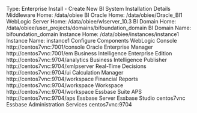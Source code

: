 Type: Enterprise Install - Create New BI System
	Installation Details
		Middleware Home: /data/obiee
		BI Oracle Home: /data/obiee/Oracle_BI1
		WebLogic Server Home: /data/obiee/wlserver_10.3
		BI Domain Home: /data/obiee/user_projects/domains/bifoundation_domain
		BI Domain Name: bifoundation_domain
		Instance Home: /data/obiee/instances/instance1
		Instance Name: instance1
	Configure Components
		WebLogic Console
			http://centos7vnc:7001/console
		Oracle Enterprise Manager
			http://centos7vnc:7001/em
		Business Intelligence Enterprise Edition
			http://centos7vnc:9704/analytics
		Business Intelligence Publisher
			http://centos7vnc:9704/xmlpserver
		Real-Time Decisions
			http://centos7vnc:9704/ui
		Calculation Manager
			http://centos7vnc:9704/workspace
		Financial Reports
			http://centos7vnc:9704/workspace
		Workspace
			http://centos7vnc:9704/workspace
		Essbase Suite
		APS
			http://centos7vnc:9704/aps
		Essbase Server
		Essbase Studio
			centos7vnc
		Essbase Administration Services
			centos7vnc:9704
